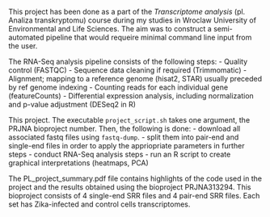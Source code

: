 This project has been done as a part of the _Transcriptome analysis_ (pl. Analiza transkryptomu) course during my studies in Wroclaw University of Environmental and Life Sciences. 
The aim was to construct a semi-automated pipeline that would requeire minimal command line input from the user.

The RNA-Seq analysis pipeline consists of the following steps:
    - Quality control (FASTQC)
    - Sequence data cleaning if required (Trimmomatic)
    - Alignment; mapping to a reference genome (hisat2, STAR) usually preceded by ref genome indexing
    - Counting reads for each individual gene (featureCounts)
    - Differential expression analysis, including normalization and p-value adjustment (DESeq2 in R)

This project.
The executable `project_script.sh` takes one argument, the PRJNA bioproject number. Then, the following is done:
    - download all associated fastq files using `fastq-dump`.
    - split them into pair-end and single-end files in order to apply the appriopriate parameters in further steps
    - conduct RNA-Seq analysis steps
    - run an R script to create graphical interpretations (heatmaps, PCA) 

The PL_project_summary.pdf file contains highlights of the code used in the project 
and the results obtained using the bioproject PRJNA313294.
This bioproject consists of 4 single-end SRR files and 4 pair-end SRR files.
Each set has Zika-infected and control cells transcriptomes.

